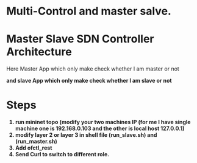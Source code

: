 # Multi-Control and master salve.
# Master Slave SDN Controller Architecture
Here Master App which only make check whether I am master or not
<br> <b>
  
and slave App which only make check whether I am slave or not
<br> <b>

# Steps
  1) run mininet topo (modify your two machines IP (for me I have single machine one is 192.168.0.103 and the other is local host 127.0.0.1)
  2) modify layer 2 or layer 3 in shell file (run_slave.sh) and (run_master.sh)
  3) Add ofctl_rest
  4) Send Curl to switch to different role.
  
